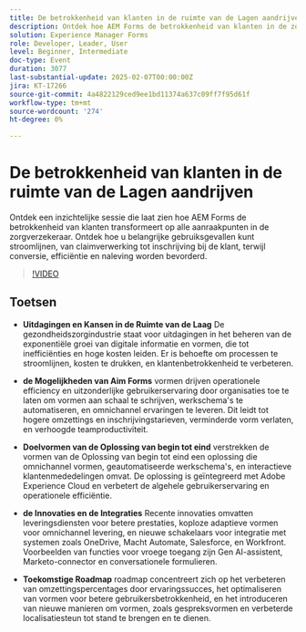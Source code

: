 ```yaml
---
title: De betrokkenheid van klanten in de ruimte van de Lagen aandrijven
description: Ontdek hoe AEM Forms de betrokkenheid van klanten in de zorgverzekeringssector omwentelt door de verwerking van claims en de inschrijving van klanten te stroomlijnen, de conversie, efficiëntie en naleving te verbeteren.
solution: Experience Manager Forms
role: Developer, Leader, User
level: Beginner, Intermediate
doc-type: Event
duration: 3077
last-substantial-update: 2025-02-07T00:00:00Z
jira: KT-17266
source-git-commit: 4a4822129ced9ee1bd11374a637c09ff7f95d61f
workflow-type: tm+mt
source-wordcount: '274'
ht-degree: 0%

---
```



# De betrokkenheid van klanten in de ruimte van de Lagen aandrijven

Ontdek een inzichtelijke sessie die laat zien hoe AEM Forms de betrokkenheid van klanten transformeert op alle aanraakpunten in de zorgverzekeraar. Ontdek hoe u belangrijke gebruiksgevallen kunt stroomlijnen, van claimverwerking tot inschrijving bij de klant, terwijl conversie, efficiëntie en naleving worden bevorderd.

>[!VIDEO](https://video.tv.adobe.com/v/3444127/?learn=on&enablevpops)

## Toetsen

* **Uitdagingen en Kansen in de Ruimte van de Laag** De gezondheidszorgindustrie staat voor uitdagingen in het beheren van de exponentiële groei van digitale informatie en vormen, die tot inefficiënties en hoge kosten leiden. Er is behoefte om processen te stroomlijnen, kosten te drukken, en klantenbetrokkenheid te verbeteren.

* **de Mogelijkheden van Aim Forms** vormen drijven operationele efficiency en uitzonderlijke gebruikerservaring door organisaties toe te laten om vormen aan schaal te schrijven, werkschema&#39;s te automatiseren, en omnichannel ervaringen te leveren. Dit leidt tot hogere omzettings en inschrijvingstarieven, verminderde vorm verlaten, en verhoogde teamproductiviteit.

* **Doelvormen van de Oplossing van begin tot eind** verstrekken de vormen van de Oplossing van begin tot eind een oplossing die omnichannel vormen, geautomatiseerde werkschema&#39;s, en interactieve klantenmededelingen omvat. De oplossing is geïntegreerd met Adobe Experience Cloud en verbetert de algehele gebruikerservaring en operationele efficiëntie.

* **de Innovaties en de Integraties** Recente innovaties omvatten leveringsdiensten voor betere prestaties, koploze adaptieve vormen voor omnichannel levering, en nieuwe schakelaars voor integratie met systemen zoals OneDrive, Macht Automate, Salesforce, en Workfront. Voorbeelden van functies voor vroege toegang zijn Gen AI-assistent, Marketo-connector en conversationele formulieren.

* **Toekomstige Roadmap** roadmap concentreert zich op het verbeteren van omzettingspercentages door ervaringssucces, het optimaliseren van vormen voor betere gebruikersbetrokkenheid, en het introduceren van nieuwe manieren om vormen, zoals gespreksvormen en verbeterde localisatiesteun tot stand te brengen en te dienen.